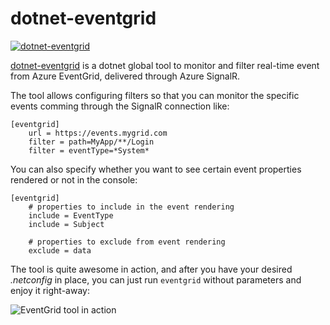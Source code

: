 # dotnet-eventgrid

[![dotnet-eventgrid](https://img.shields.io/nuget/v/dotnet-eventgrid.svg?color=royalblue&label=dotnet-eventgrid)](https://nuget.org/packages/dotnet-eventgrid)

[dotnet-eventgrid](https://raw.github.com/kzu/dotnet-eventgrid) is a dotnet global tool to 
monitor and filter real-time event from Azure EventGrid, delivered through Azure SignalR.

The tool allows configuring filters so that you can monitor the specific events comming through 
the SignalR connection like:

```gitconfig
[eventgrid]
    url = https://events.mygrid.com
    filter = path=MyApp/**/Login
    filter = eventType=*System*
```

You can also specify whether you want to see certain event properties rendered or not in the console:

```gitconfig
[eventgrid]
    # properties to include in the event rendering
    include = EventType
    include = Subject

    # properties to exclude from event rendering
    exclude = data
```

The tool is quite awesome in action, and after you have your desired *.netconfig* in place, you can 
just run `eventgrid` without parameters and enjoy it right-away:

![EventGrid tool in action](https://raw.github.com/kzu/dotnet-eventgrid/master/img/eventgrid.gif)